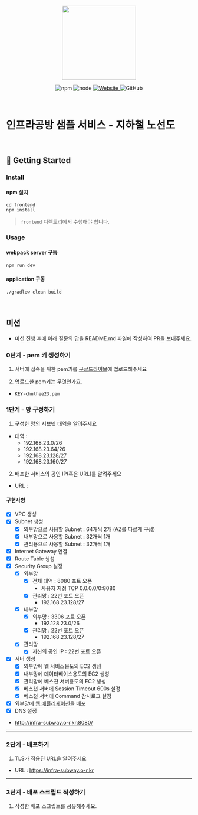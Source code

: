 <p align="center">
    <img width="200px;" src="https://raw.githubusercontent.com/woowacourse/atdd-subway-admin-frontend/master/images/main_logo.png"/>
</p>
<p align="center">
  <img alt="npm" src="https://img.shields.io/badge/npm-%3E%3D%205.5.0-blue">
  <img alt="node" src="https://img.shields.io/badge/node-%3E%3D%209.3.0-blue">
  <a href="https://edu.nextstep.camp/c/R89PYi5H" alt="nextstep atdd">
    <img alt="Website" src="https://img.shields.io/website?url=https%3A%2F%2Fedu.nextstep.camp%2Fc%2FR89PYi5H">
  </a>
  <img alt="GitHub" src="https://img.shields.io/github/license/next-step/atdd-subway-service">
</p>

<br>

# 인프라공방 샘플 서비스 - 지하철 노선도

<br>

## 🚀 Getting Started

### Install
#### npm 설치
```
cd frontend
npm install
```
> `frontend` 디렉토리에서 수행해야 합니다.

### Usage
#### webpack server 구동
```
npm run dev
```
#### application 구동
```
./gradlew clean build
```
<br>

## 미션

* 미션 진행 후에 아래 질문의 답을 README.md 파일에 작성하여 PR을 보내주세요.

### 0단계 - pem 키 생성하기

1. 서버에 접속을 위한 pem키를 [구글드라이브](https://drive.google.com/drive/folders/1dZiCUwNeH1LMglp8dyTqqsL1b2yBnzd1?usp=sharing)에 업로드해주세요

2. 업로드한 pem키는 무엇인가요.
- `KEY-chulhee23.pem`

### 1단계 - 망 구성하기
1. 구성한 망의 서브넷 대역을 알려주세요
- 대역 :
  - 192.168.23.0/26
  - 192.168.23.64/26
  - 192.168.23.128/27
  - 192.168.23.160/27

2. 배포한 서비스의 공인 IP(혹은 URL)를 알려주세요

- URL : 

#### 구현사항
- [x]  VPC 생성
- [x]  Subnet 생성
    - [x]  외부망으로 사용할 Subnet : 64개씩 2개 (AZ를 다르게 구성)
    - [x]  내부망으로 사용할 Subnet : 32개씩 1개
    - [x]  관리용으로 사용할 Subnet : 32개씩 1개
- [x]  Internet Gateway 연결
- [x]  Route Table 생성
- [x]  Security Group 설정
    - [x]  외부망
        - [x]  전체 대역 : 8080 포트 오픈
            - 사용자 지정 TCP 0.0.0.0/0:8080
        - [x]  관리망 : 22번 포트 오픈
            - 192.168.23.128/27
    - [x]  내부망
        - [x]  외부망 : 3306 포트 오픈
            - 192.128.23.0/26
        - [x]  관리망 : 22번 포트 오픈
            - 192.168.23.128/27
    - [x]  관리망
        - [x]  자신의 공인 IP : 22번 포트 오픈
- [x]  서버 생성
    - [x]  외부망에 웹 서비스용도의 EC2 생성
    - [x]  내부망에 데이터베이스용도의 EC2 생성
    - [x]  관리망에 베스쳔 서버용도의 EC2 생성
    - [x]  베스쳔 서버에 Session Timeout 600s 설정
    - [x]  베스쳔 서버에 Command 감사로그 설정

- [x]  외부망에 [웹 애플리케이션](https://github.com/next-step/infra-subway-deploy)을 배포
- [x]  DNS 설정
- http://infra-subway.o-r.kr:8080/
---

### 2단계 - 배포하기
1. TLS가 적용된 URL을 알려주세요

- URL : https://infra-subway.o-r.kr

---

### 3단계 - 배포 스크립트 작성하기

1. 작성한 배포 스크립트를 공유해주세요.


